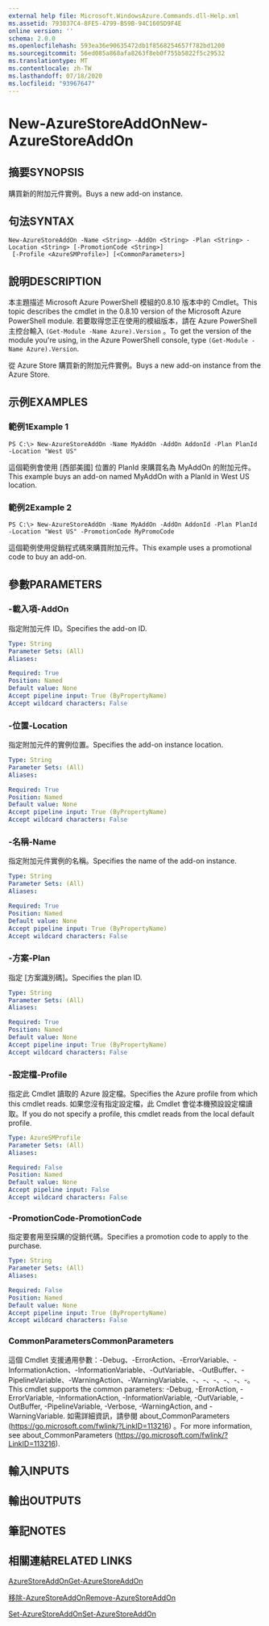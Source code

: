 ```yaml
---
external help file: Microsoft.WindowsAzure.Commands.dll-Help.xml
ms.assetid: 793037C4-8FE5-4799-B59B-94C1605D9F4E
online version: ''
schema: 2.0.0
ms.openlocfilehash: 593ea36e90635472db1f8568254657f782bd1200
ms.sourcegitcommit: 56ed085a868afa8263f8eb0f755b5822f5c29532
ms.translationtype: MT
ms.contentlocale: zh-TW
ms.lasthandoff: 07/18/2020
ms.locfileid: "93967647"
---
```

# <span data-ttu-id="8c484-101">New-AzureStoreAddOn</span><span class="sxs-lookup"><span data-stu-id="8c484-101">New-AzureStoreAddOn</span></span>

## <span data-ttu-id="8c484-102">摘要</span><span class="sxs-lookup"><span data-stu-id="8c484-102">SYNOPSIS</span></span>
<span data-ttu-id="8c484-103">購買新的附加元件實例。</span><span class="sxs-lookup"><span data-stu-id="8c484-103">Buys a new add-on instance.</span></span>

## <span data-ttu-id="8c484-104">句法</span><span class="sxs-lookup"><span data-stu-id="8c484-104">SYNTAX</span></span>

```
New-AzureStoreAddOn -Name <String> -AddOn <String> -Plan <String> -Location <String> [-PromotionCode <String>]
 [-Profile <AzureSMProfile>] [<CommonParameters>]
```

## <span data-ttu-id="8c484-105">說明</span><span class="sxs-lookup"><span data-stu-id="8c484-105">DESCRIPTION</span></span>
<span data-ttu-id="8c484-106">本主題描述 Microsoft Azure PowerShell 模組的0.8.10 版本中的 Cmdlet。</span><span class="sxs-lookup"><span data-stu-id="8c484-106">This topic describes the cmdlet in the 0.8.10 version of the Microsoft Azure PowerShell module.</span></span>
<span data-ttu-id="8c484-107">若要取得您正在使用的模組版本，請在 Azure PowerShell 主控台輸入 `(Get-Module -Name Azure).Version` 。</span><span class="sxs-lookup"><span data-stu-id="8c484-107">To get the version of the module you're using, in the Azure PowerShell console, type `(Get-Module -Name Azure).Version`.</span></span>

<span data-ttu-id="8c484-108">從 Azure Store 購買新的附加元件實例。</span><span class="sxs-lookup"><span data-stu-id="8c484-108">Buys a new add-on instance from the Azure Store.</span></span>

## <span data-ttu-id="8c484-109">示例</span><span class="sxs-lookup"><span data-stu-id="8c484-109">EXAMPLES</span></span>

### <span data-ttu-id="8c484-110">範例1</span><span class="sxs-lookup"><span data-stu-id="8c484-110">Example 1</span></span>
```
PS C:\> New-AzureStoreAddOn -Name MyAddOn -AddOn AddonId -Plan PlanId -Location "West US"
```

<span data-ttu-id="8c484-111">這個範例會使用 [西部美國] 位置的 PlanId 來購買名為 MyAddOn 的附加元件。</span><span class="sxs-lookup"><span data-stu-id="8c484-111">This example buys an add-on named MyAddOn with a PlanId in West US location.</span></span>

### <span data-ttu-id="8c484-112">範例2</span><span class="sxs-lookup"><span data-stu-id="8c484-112">Example 2</span></span>
```
PS C:\> New-AzureStoreAddOn -Name MyAddOn -AddOn AddonId -Plan PlanId -Location "West US" -PromotionCode MyPromoCode
```

<span data-ttu-id="8c484-113">這個範例使用促銷程式碼來購買附加元件。</span><span class="sxs-lookup"><span data-stu-id="8c484-113">This example uses a promotional code to buy an add-on.</span></span>

## <span data-ttu-id="8c484-114">參數</span><span class="sxs-lookup"><span data-stu-id="8c484-114">PARAMETERS</span></span>

### <span data-ttu-id="8c484-115">-載入項</span><span class="sxs-lookup"><span data-stu-id="8c484-115">-AddOn</span></span>
<span data-ttu-id="8c484-116">指定附加元件 ID。</span><span class="sxs-lookup"><span data-stu-id="8c484-116">Specifies the add-on ID.</span></span>

```yaml
Type: String
Parameter Sets: (All)
Aliases: 

Required: True
Position: Named
Default value: None
Accept pipeline input: True (ByPropertyName)
Accept wildcard characters: False
```

### <span data-ttu-id="8c484-117">-位置</span><span class="sxs-lookup"><span data-stu-id="8c484-117">-Location</span></span>
<span data-ttu-id="8c484-118">指定附加元件的實例位置。</span><span class="sxs-lookup"><span data-stu-id="8c484-118">Specifies the add-on instance location.</span></span>

```yaml
Type: String
Parameter Sets: (All)
Aliases: 

Required: True
Position: Named
Default value: None
Accept pipeline input: True (ByPropertyName)
Accept wildcard characters: False
```

### <span data-ttu-id="8c484-119">-名稱</span><span class="sxs-lookup"><span data-stu-id="8c484-119">-Name</span></span>
<span data-ttu-id="8c484-120">指定附加元件實例的名稱。</span><span class="sxs-lookup"><span data-stu-id="8c484-120">Specifies the name of the add-on instance.</span></span>

```yaml
Type: String
Parameter Sets: (All)
Aliases: 

Required: True
Position: Named
Default value: None
Accept pipeline input: True (ByPropertyName)
Accept wildcard characters: False
```

### <span data-ttu-id="8c484-121">-方案</span><span class="sxs-lookup"><span data-stu-id="8c484-121">-Plan</span></span>
<span data-ttu-id="8c484-122">指定 [方案識別碼]。</span><span class="sxs-lookup"><span data-stu-id="8c484-122">Specifies the plan ID.</span></span>

```yaml
Type: String
Parameter Sets: (All)
Aliases: 

Required: True
Position: Named
Default value: None
Accept pipeline input: True (ByPropertyName)
Accept wildcard characters: False
```

### <span data-ttu-id="8c484-123">-設定檔</span><span class="sxs-lookup"><span data-stu-id="8c484-123">-Profile</span></span>
<span data-ttu-id="8c484-124">指定此 Cmdlet 讀取的 Azure 設定檔。</span><span class="sxs-lookup"><span data-stu-id="8c484-124">Specifies the Azure profile from which this cmdlet reads.</span></span>
<span data-ttu-id="8c484-125">如果您沒有指定設定檔，此 Cmdlet 會從本機預設設定檔讀取。</span><span class="sxs-lookup"><span data-stu-id="8c484-125">If you do not specify a profile, this cmdlet reads from the local default profile.</span></span>

```yaml
Type: AzureSMProfile
Parameter Sets: (All)
Aliases: 

Required: False
Position: Named
Default value: None
Accept pipeline input: False
Accept wildcard characters: False
```

### <span data-ttu-id="8c484-126">-PromotionCode</span><span class="sxs-lookup"><span data-stu-id="8c484-126">-PromotionCode</span></span>
<span data-ttu-id="8c484-127">指定要套用至採購的促銷代碼。</span><span class="sxs-lookup"><span data-stu-id="8c484-127">Specifies a promotion code to apply to the purchase.</span></span>

```yaml
Type: String
Parameter Sets: (All)
Aliases: 

Required: False
Position: Named
Default value: None
Accept pipeline input: True (ByPropertyName)
Accept wildcard characters: False
```

### <span data-ttu-id="8c484-128">CommonParameters</span><span class="sxs-lookup"><span data-stu-id="8c484-128">CommonParameters</span></span>
<span data-ttu-id="8c484-129">這個 Cmdlet 支援通用參數：-Debug、-ErrorAction、-ErrorVariable、-InformationAction、-InformationVariable、-OutVariable、-OutBuffer、-PipelineVariable、-WarningAction、-WarningVariable、-、-、-、-、-、-。</span><span class="sxs-lookup"><span data-stu-id="8c484-129">This cmdlet supports the common parameters: -Debug, -ErrorAction, -ErrorVariable, -InformationAction, -InformationVariable, -OutVariable, -OutBuffer, -PipelineVariable, -Verbose, -WarningAction, and -WarningVariable.</span></span> <span data-ttu-id="8c484-130">如需詳細資訊，請參閱 about_CommonParameters (https://go.microsoft.com/fwlink/?LinkID=113216) 。</span><span class="sxs-lookup"><span data-stu-id="8c484-130">For more information, see about_CommonParameters (https://go.microsoft.com/fwlink/?LinkID=113216).</span></span>

## <span data-ttu-id="8c484-131">輸入</span><span class="sxs-lookup"><span data-stu-id="8c484-131">INPUTS</span></span>

## <span data-ttu-id="8c484-132">輸出</span><span class="sxs-lookup"><span data-stu-id="8c484-132">OUTPUTS</span></span>

## <span data-ttu-id="8c484-133">筆記</span><span class="sxs-lookup"><span data-stu-id="8c484-133">NOTES</span></span>

## <span data-ttu-id="8c484-134">相關連結</span><span class="sxs-lookup"><span data-stu-id="8c484-134">RELATED LINKS</span></span>

[<span data-ttu-id="8c484-135">AzureStoreAddOn</span><span class="sxs-lookup"><span data-stu-id="8c484-135">Get-AzureStoreAddOn</span></span>](./Get-AzureStoreAddOn.md)

[<span data-ttu-id="8c484-136">移除-AzureStoreAddOn</span><span class="sxs-lookup"><span data-stu-id="8c484-136">Remove-AzureStoreAddOn</span></span>](./Remove-AzureStoreAddOn.md)

[<span data-ttu-id="8c484-137">Set-AzureStoreAddOn</span><span class="sxs-lookup"><span data-stu-id="8c484-137">Set-AzureStoreAddOn</span></span>](./Set-AzureStoreAddOn.md)


